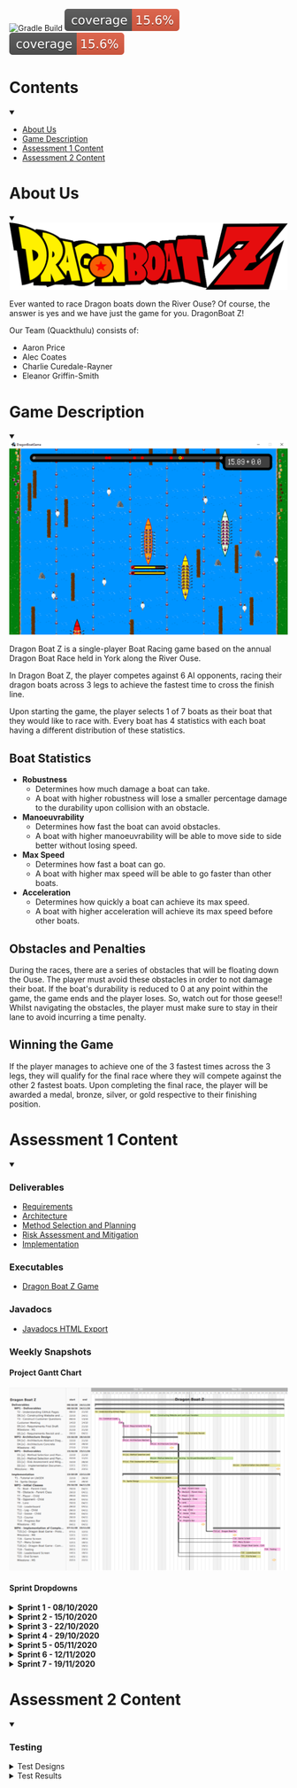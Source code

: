 ![Gradle Build](https://github.com/AlecCoates/Dragon-Boat-Z/workflows/Gradle%20Build/badge.svg?branch=main)
![Coverage (Tested classes)](https://raw.githubusercontent.com/AlecCoates/Dragon-Boat-Z/main/.github/badges/jacocoTested.svg)
![Coverage](https://raw.githubusercontent.com/AlecCoates/Dragon-Boat-Z/main/.github/badges/jacoco.svg)


# Contents
<details open><summary></summary>

- [About Us](#about-us)
- [Game Description](#game-description)
- [Assessment 1 Content](#assessment-1-content)
- [Assessment 2 Content](#assessment-2-content)

</details>


# About Us
<details open><summary></summary>
<img src="core/assets/dragonboatz Logo.png">

Ever wanted to race Dragon boats down the River Ouse?
Of course, the answer is yes and we have just the game for you.
DragonBoat Z! 

Our Team (Quackthulu) consists of:

* Aaron Price
* Alec Coates
* Charlie Curedale-Rayner
* Eleanor Griffin-Smith
</details>


# Game Description
<details open><summary></summary>
<img src="core/assets/example screen for website.png">

Dragon Boat Z is a single-player Boat Racing game based on the annual Dragon Boat Race held in York along the
River Ouse.

In Dragon Boat Z, the player competes against 6 AI opponents, racing their dragon boats across 3 legs to achieve the fastest time to cross the finish line.

Upon starting the game, the player selects 1 of 7 boats as their boat that they would like to race with.
Every boat has 4 statistics with each boat having a different distribution of these statistics.

## Boat Statistics

- <strong>Robustness</strong>
  - Determines how much damage a boat can take.
  - A boat with higher robustness will lose a smaller percentage damage to the durability upon collision with an obstacle.
- <strong>Manoeuvrability</strong>
  - Determines how fast the boat can avoid obstacles.
  - A boat with higher manoeuvrability will be able to move side to side better without losing speed.
- <strong>Max Speed</strong>
  - Determines how fast a boat can go.
  - A boat with higher max speed will be able to go faster than other boats.
- <strong>Acceleration</strong>
  - Determines how quickly a boat can achieve its max speed.
  - A boat with higher acceleration will achieve its max speed before other boats.

## Obstacles and Penalties

During the races, there are a series of obstacles that will be floating down the Ouse. The player must avoid these obstacles in order to not damage their boat.
If the boat's durability is reduced to 0 at any point within the game, the game ends and the player loses. So, watch out for those geese!!
Whilst navigating the obstacles, the player must make sure to stay in their lane to avoid incurring a time penalty.

## Winning the Game

If the player manages to achieve one of the 3 fastest times across the 3 legs, they will qualify for the final race where they will compete against the other 2 fastest boats.
Upon completing the final race, the player will be awarded a medal, bronze, silver, or gold respective to their finishing position.
</details>


# Assessment 1 Content
<details open><summary></summary>

### Deliverables

* <a href="docs/deliverables/Req1.pdf">Requirements</a>
* <a href="docs/deliverables/Arch1.pdf">Architecture</a>
* <a href="docs/deliverables/Plan1.pdf">Method Selection and Planning</a>
* <a href="docs/deliverables/Risk1.pdf">Risk Assessment and Mitigation</a>
* <a href="docs/deliverables/Impl1.pdf">Implementation</a>

### Executables

* <a href="releases/download/v1.0/DragonBoat.jar">Dragon Boat Z Game</a>

### Javadocs

* <a href="docs/javadoc/index.html">Javadocs HTML Export</a>

### Weekly Snapshots

#### Project Gantt Chart

<img src="docs/gantt chart/gantt chart.png">

#### Sprint Dropdowns

<details>
<summary><strong> Sprint 1 - 08/10/2020 </strong></summary>

Having completed the task of setting up Jira and other resources needed for the project, the focus was on preparatory
work for the upcoming week. This involved adding to the existing set of Customer Questions constructed and develop an
understanding of how GitHub Pages works.
<img src="docs/sprints/Sprint 1.png">

<br>
<br>
<a href="docs/sprints/Sprint 1.png">Sprint 1 Jira Board</a>
<br>
</details>


<details>
<summary><strong> Sprint 2 - 15/10/2020 </strong></summary>

Having completed the Customer meeting during the last Sprint, other tasks and deliverables could now be started. The priorities
are the Architecture Abstract diagram that will be reviewed at the second meeting of this Sprint, as this will allow us to make decisions such as what game library would be used. Deliverables such as Method Selection and Planning, Requirements and Risk Assessment will be built up using the now known information from the Customer Meeting alongside the starting of Sprite Design.
<img src="docs/sprints/Sprint 2.png">

<br>
<br>
<a href="docs/sprints/Sprint 2.png">Sprint 2 Jira Board</a>
<br>
</details>

<details>
<summary><strong> Sprint 3 - 22/10/2020 </strong></summary>

Having completed the Abstract Architecture Diagram, a focus was put onto the Concrete Architecture Diagram development so
it would be ready for when initial classes are constructed, based off the Gantt Chart. This also meant a decision
was made on the library used for this project: LibGDX. Thus, each team member was assigned the task of completing
the tutorial found in the documentation, of LibGDX, and further research. Continued deliverable work was assigned a low priority
as this was considered an iterative process throughout the course of the project.
<img src="docs/sprints/Sprint 3.png">

<br>
<br>
<a href="docs/sprints/Sprint 3.png">Sprint 3 Jira Board</a>
<br>
</details>

<details>
<summary><strong> Sprint 4 - 29/10/2020 </strong></summary>

In Sprint 3, the Concrete Architecture was created and allowed for critical tasks to begin: the initial classes. This
was a high priority as delays would impact the production of the prototype on time. Further deliverable work was
assigned medium/low priority. To maintain a clear separation between work, the initial one board was separated into
two: Deliverables and Implementation. It was decided that second session of the Sprint would focus on the progression
of these tasks and discuss if any would need to be reassigned.

<br>
<br>
<strong> Deliverables Board </strong>
<img src="docs/sprints/Sprint 4 - Deliverables.png">
<br>
<a href="docs/sprints/Sprint 4 - Deliverables.png">Sprint 4 Delievrables Jira Board</a>
<br>
<strong> Implementation Board </strong>
<img src="docs/sprints/Sprint 4 - Implementation.png">
<br>
<a href="docs/sprints/Sprint 4 - Implementation.png">Sprint 4 Implementation Jira Board</a>
<br>
</details>

<details> 
<summary><strong> Sprint 5 - 05/11/2020 </strong></summary>

The backlog of tasks T14 and T11, from the previous Sprint, were assigned the highest priority, as continued programming work depended on their completion. With the aim of reaching the milestone M4, at the end of this Sprint, the prototype development was a high focus. The specific tasks related to the prototype were stated within the assignee's task description. Method Selection and Planning were a focus within the Deliverables board to continue to append changes that had occurred during the project lifecycle.

<br>
<br>
<strong> Deliverables Board </strong>
<img src="docs/sprints/Sprint_5_-_Deliverables.png">
<br>
<a href="Sprint_5_-_Deliverables.png">Sprint 5 Jira Deliverables Board</a>
<br>
<strong> Implementation Board </strong>
<img src="docs/sprints/Sprint_5_-_Implementation.png">
<br>
<a href="docs/sprints/Sprint_5_-_Implementation.png">Sprint 5 Jira Implementation Board</a>
<br>
</details>

<details>
<summary><strong> Sprint 6 - 12/11/2020 </strong></summary>

Due to some minor issues with the construction of the legs of the game in the prototype, this task was focused on. Once completed,
we envision that the final tasks to have a functioning game will be finished on time. There will be a high focus on the programming elements needed for the final product. During the second meeting of this sprint, if there is extra time to implement additional functionality of the game the task, Animations, will be attempted and potentially additional features.
The Deliverables board focused on the finalising of the Implementation document, reflecting features that we have unsuccessfully
managed to implement and any additional features we may include.

<br>
<br>
<strong> Deliverables Board </strong>
<img src="docs/sprints/Sprint 6 - Deliverables.png">
<br>
<a href="docs/sprints/Sprint 6-Deliverables.png">Sprint 6 Jira Deliverables Board</a>
<br>
<strong> Implementation Board </strong>
<img src="docs/sprints/Sprint 6 - Implementation.png">
<br>
<a href="docs/sprints/Sprint6-Implementation.png">Sprint 6 Jira Implementation Board</a>
<br>
</details>

<details>
<summary><strong> Sprint 7 - 19/11/2020 </strong></summary>

Having reached the completion of the game, a focus on the game testing and peer review of finalised deliverables was
focused on. This was to ensure a successful completion of the entire project.
<img src="docs/sprints/Sprint 7.png">

<br>
<br>
<a href="docs/sprints/Sprint 7.png">Sprint 7 Jira Board</a>
<br>
</details>

</details>


# Assessment 2 Content
<details open><summary></summary>

### Testing
<details><summary>Test Designs</summary>

* <a href="docs/tests/Test Designs/Unit Tests.pdf">Unit Tests</a>
* <a href="docs/tests/Test Designs/Integration Tests.pdf">Integration Tests</a>
* <a href="docs/tests/Test Designs/System Tests.pdf">System Tests</a>

</details>
<details><summary>Test Results</summary>
  <div style="text-indent:50px;">
  <details><summary>Inherited Code</summary>

  * <a href="docs/tests/Test Results/00 - Inherited Code/Unit Test Results.html">Unit Test Results</a>
  * <a href="docs/tests/Test Results/00 - Inherited Code/Unit Test Explanation.pdf">Unit Test Explanation</a>
  * <a href="docs/tests/Test Results/00 - Inherited Code/System Test Results.pdf">System Test Results</a>

  </details>
  <details><summary>Fixed Inherited Code</summary>

  * <a href="docs/tests/Test Results/01 - Fixed Inherited Code/Unit Test Results.html">Unit Test Results</a>
  * <a href="docs/tests/Test Results/01 - Fixed Inherited Code/System Test Results.pdf">System Test Results</a>

  </details>
  </div>
</details>

</details>
